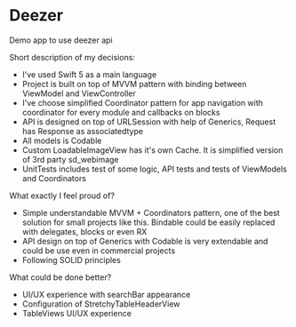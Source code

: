 # Deezer

Demo app to use deezer api

Short description of my decisions:
- I've used Swift 5 as a main language
- Project is built on top of MVVM pattern with binding between ViewModel and ViewController
- I've choose simplified Coordinator pattern for app navigation with coordinator for every module and callbacks on blocks
- API is designed on top of URLSession with help of Generics, Request has Response as associatedtype
- All models is Codable
- Custom LoadableImageView has it's own Cache. It is simplified version of 3rd party sd_webimage
- UnitTests includes test of some logic, API tests and tests of ViewModels and Coordinators 

What exactly I feel proud of?
- Simple understandable MVVM + Coordinators pattern, one of the best solution for small projects like this. Bindable could be easily replaced with delegates, blocks or even RX
- API design on top of Generics with Codable is very extendable and could be use even in commercial projects
- Following SOLID principles 

What could be done better?
- UI/UX experience with searchBar appearance 
- Configuration of StretchyTableHeaderView
- TableViews UI/UX experience
